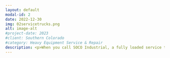 ```yaml
---
layout: default
modal-id: 2
date: 2022-12-30
img: 02servicetrucks.png
alt: image-alt
#project-date: 2023
#client: Southern Colorado
#category: Heavy Equipment Service & Repair
description: <p>When you call SOCO Industrial, a fully loaded service truck and a qualified technician will be dispatched to your job site. Our truck is equipped with a hose crimper, generator, welder, torch, tools, inventory, and oil exchanging equipment to perform services and repairs.</p> <p>If your equippment breaks down, we can drive to your job site and make hydraulic hoses on the spot.</p> <p>We can troubleshoot and repair issues with cylinders, valves, pumps, motors, pneumatic components, electrical components, and more.</p> <p>Our service truck is equipped with a welder and torch for making light fabrication repairs. We also offer preventative maintenance scheduling to keep the filters and fluids in your equipment or passenger vehicles at peak performance.</p> <p>We do charge a travel fee for some areas in our territory to help recoup costs associated with fuel, insurance, vehicle maintenance, tires, and the technician's time. Check our Service Area section of the website for more travel fee details.</p>
---
```

